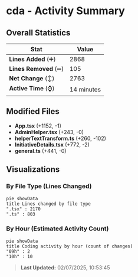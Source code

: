 # cda - Activity Summary 

## Overall Statistics

| Stat                   | Value                                                             |
| ---------------------- | ----------------------------------------------------------------- |
| **Lines Added** (➕)   | 2868                                          |
| **Lines Removed** (➖) | 105                                        |
| **Net Change** (↕)    | 2763                |
| **Active Time** (⌚)   | 14 minutes |


## Modified Files
- **App.tsx** (+1152, -1)
- **AdminHelper.tsx** (+243, -0)
- **helperTextTransform.ts** (+260, -102)
- **InitiativeDetails.tsx** (+772, -2)
- **general.ts** (+441, -0)

## Visualizations

### By File Type (Lines Changed)

```mermaid
pie showData
title Lines changed by file type
".tsx" : 2170
".ts" : 803
```

### By Hour (Estimated Activity Count)

```mermaid
pie showData
title Coding activity by hour (count of changes)
"09h" : 2
"10h" : 10
```


> **Last Updated:** 02/07/2025, 10:53:45